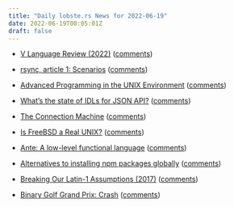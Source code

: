 ```yaml
---
title: "Daily lobste.rs News for 2022-06-19"
date: 2022-06-19T00:05:01Z
draft: false
---
```






- [V Language Review (2022)](https://mawfig.github.io/2022/06/18/v-lang-in-2022.html)
  ([comments](https://lobste.rs/s/hfjlba/v_language_review_2022))



- [rsync, article 1: Scenarios](https://michael.stapelberg.ch/posts/2022-06-18-rsync-article-1-scenarios/)
  ([comments](https://lobste.rs/s/zszvgr/rsync_article_1_scenarios))



- [Advanced Programming in the UNIX Environment](https://stevens.netmeister.org/631/utm/)
  ([comments](https://lobste.rs/s/ogifxa/advanced_programming_unix_environment))



- [What’s the state of IDLs for JSON API?]()
  ([comments](https://lobste.rs/s/m0hy9r/what_s_state_idls_for_json_api))



- [The Connection Machine](https://dspace.mit.edu/bitstream/handle/1721.1/14719/18524280-MIT.pdf)
  ([comments](https://lobste.rs/s/1t6pku/connection_machine))



- [Is FreeBSD a Real UNIX?](https://vermaden.wordpress.com/2022/06/19/is-freebsd-a-real-unix/)
  ([comments](https://lobste.rs/s/l9jyqf/is_freebsd_real_unix))



- [Ante: A low-level functional language](https://antelang.org/)
  ([comments](https://lobste.rs/s/02tu4z/ante_low_level_functional_language))



- [Alternatives to installing npm packages globally](https://2ality.com/2022/06/global-npm-install-alternatives.html)
  ([comments](https://lobste.rs/s/jqrzbo/alternatives_installing_npm_packages))



- [Breaking Our Latin-1 Assumptions (2017)](http://manishearth.github.io/blog/2017/01/15/breaking-our-latin-1-assumptions/)
  ([comments](https://lobste.rs/s/mmgchi/breaking_our_latin_1_assumptions_2017))



- [Binary Golf Grand Prix: Crash](https://tmpout.sh/bggp/3/)
  ([comments](https://lobste.rs/s/xw41nw/binary_golf_grand_prix_crash))


